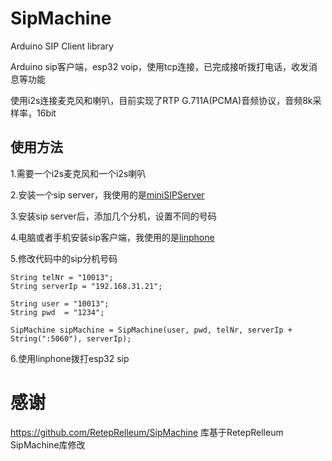 # SipMachine
Arduino SIP Client library

Arduino sip客户端，esp32 voip，使用tcp连接，已完成接听拨打电话，收发消息等功能

使用i2s连接麦克风和喇叭，目前实现了RTP G.711A(PCMA)音频协议，音频8k采样率，16bit

## 使用方法
1.需要一个i2s麦克风和一个i2s喇叭

2.安装一个sip server，我使用的是[miniSIPServer](https://www.myvoipapp.com/)

3.安装sip server后，添加几个分机，设置不同的号码


4.电脑或者手机安装sip客户端，我使用的是[linphone](http://www.linphone.org/)

5.修改代码中的sip分机号码
```
String telNr = "10013";
String serverIp = "192.168.31.21";

String user = "10013";
String pwd  = "1234";

SipMachine sipMachine = SipMachine(user, pwd, telNr, serverIp + String(":5060"), serverIp);
```
6.使用linphone拨打esp32 sip



# 感谢
https://github.com/RetepRelleum/SipMachine 库基于RetepRelleum SipMachine库修改